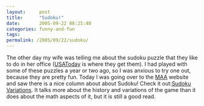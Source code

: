 ```yaml
---
layout:     post
title:      "Sudoku!"
date:       2005-09-22 08:25:40
categories: funny-and-fun
tags:  
permalink: /2005/09/22/sudoku/
---
```

The other day my wife was telling me about the sudoku puzzle that they like to do in her office ([USAToday](http://ironboundsoftware.com/blog/2005/09/21/why-we-are-not-always-motivated/) is where they get them). I had played with some of these puzzles a year or two ago, so I was anxious to try one out, because they are pretty fun. Today I was going over to the [MAA](http://maa.org/news/columns.html) website and saw there is a nice column about about Sudoku! Check it out:[Sudoku Variations](http://maa.org/editorial/mathgames/mathgames_09_05_05.html). It talks more about the history and variations of the game than it does about the math aspects of it, but it is still a good read. 
